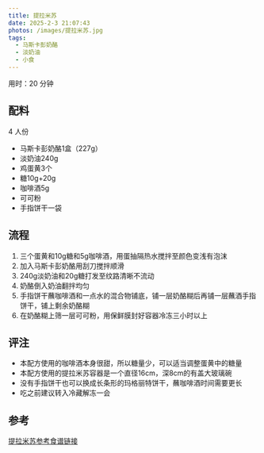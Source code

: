 ```yaml
---
title: 提拉米苏
date: 2025-2-3 21:07:43
photos: /images/提拉米苏.jpg
tags:
  - 马斯卡彭奶酪
  - 淡奶油
  - 小食
---
```


用时：20 分钟

## 配料

4 人份

- 马斯卡彭奶酪1盒（227g）
- 淡奶油240g
- 鸡蛋黄3个
- 糖10g+20g
- 咖啡酒5g
- 可可粉
- 手指饼干一袋

<!--more-->

## 流程

1. 三个蛋黄和10g糖和5g咖啡酒，用蛋抽隔热水搅拌至颜色变浅有泡沫
2. 加入马斯卡彭奶酪用刮刀搅拌顺滑
3. 240g淡奶油和20g糖打发至纹路清晰不流动
4. 奶酪倒入奶油翻拌均匀
5. 手指饼干蘸咖啡酒和一点水的混合物铺底，铺一层奶酪糊后再铺一层蘸酒手指饼干，铺上剩余奶酪糊
6. 在奶酪糊上筛一层可可粉，用保鲜膜封好容器冷冻三小时以上

## 评注

- 本配方使用的咖啡酒本身很甜，所以糖量少，可以适当调整蛋黄中的糖量
- 本配方使用的提拉米苏容器是一个直径16cm，深8cm的有盖大玻璃碗
- 没有手指饼干也可以换成长条形的玛格丽特饼干，蘸咖啡酒时间需要更长
- 吃之前建议转入冷藏解冻一会

## 参考

[提拉米苏参考食谱链接](http://xhslink.com/a/4OnLd6saTQ25 "打开参考链接")
